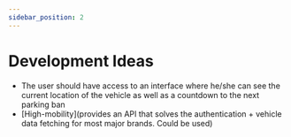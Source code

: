 ```yaml
---
sidebar_position: 2
---
```


# Development Ideas

- The user should have access to an interface where he/she can see the current location of the vehicle as well as a countdown to the next parking ban
- [High-mobility](provides an API that solves the authentication + vehicle data fetching for most major brands. Could be used)
